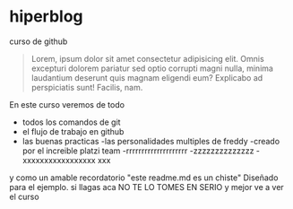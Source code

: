 # hiperblog
curso de github
>Lorem, ipsum dolor sit amet consectetur adipisicing elit. 
                    Omnis excepturi dolorem pariatur sed optio corrupti magni nulla, 
                    minima laudantium deserunt 
                    quis magnam eligendi eum? Explicabo ad perspiciatis sunt! Facilis,
                     nam.

En este curso veremos de todo 
- todos los comandos de git
- el flujo de trabajo en github
- las buenas practicas
-las personalidades multiples de freddy
-creado por el increible platzi team
-rrrrrrrrrrrrrrrrrrrr
-zzzzzzzzzzzzzz
-xxxxxxxxxxxxxxxxx  xxx

y como un amable recordatorio "este readme.md es un chiste" Diseñado para el ejemplo. si llagas aca NO TE LO TOMES EN SERIO y mejor ve a ver el curso 